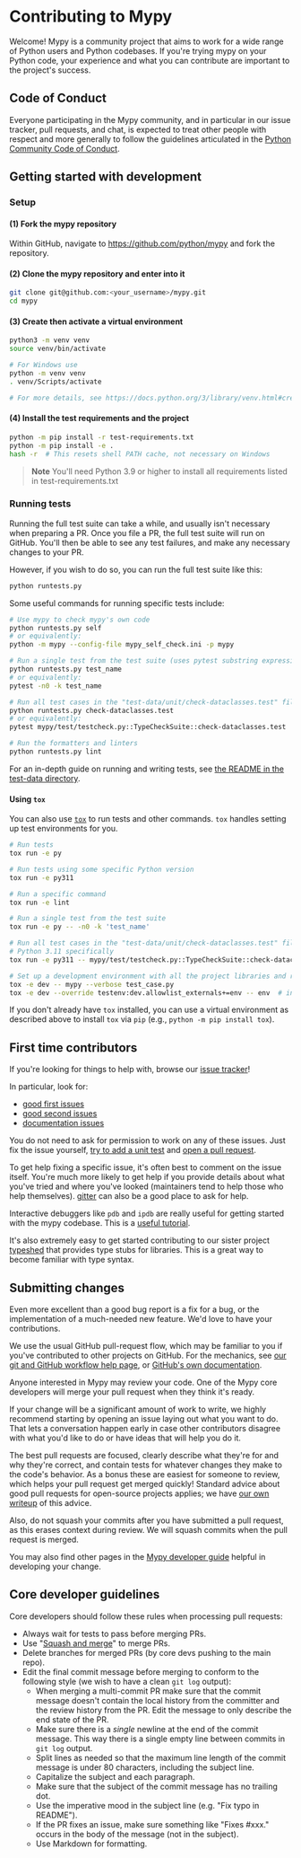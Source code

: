 # Contributing to Mypy

Welcome!  Mypy is a community project that aims to work for a wide
range of Python users and Python codebases.  If you're trying mypy on
your Python code, your experience and what you can contribute are
important to the project's success.

## Code of Conduct

Everyone participating in the Mypy community, and in particular in our
issue tracker, pull requests, and chat, is expected to treat
other people with respect and more generally to follow the guidelines
articulated in the [Python Community Code of Conduct](https://www.python.org/psf/codeofconduct/).

## Getting started with development

### Setup

#### (1) Fork the mypy repository

Within GitHub, navigate to <https://github.com/python/mypy> and fork the repository.

#### (2) Clone the mypy repository and enter into it

```bash
git clone git@github.com:<your_username>/mypy.git
cd mypy
```

#### (3) Create then activate a virtual environment

```bash
python3 -m venv venv
source venv/bin/activate
```

```bash
# For Windows use
python -m venv venv
. venv/Scripts/activate

# For more details, see https://docs.python.org/3/library/venv.html#creating-virtual-environments
```

#### (4) Install the test requirements and the project

```bash
python -m pip install -r test-requirements.txt
python -m pip install -e .
hash -r  # This resets shell PATH cache, not necessary on Windows
```

> **Note**
> You'll need Python 3.9 or higher to install all requirements listed in
> test-requirements.txt

### Running tests

Running the full test suite can take a while, and usually isn't necessary when
preparing a PR. Once you file a PR, the full test suite will run on GitHub.
You'll then be able to see any test failures, and make any necessary changes to
your PR.

However, if you wish to do so, you can run the full test suite
like this:

```bash
python runtests.py
```

Some useful commands for running specific tests include:

```bash
# Use mypy to check mypy's own code
python runtests.py self
# or equivalently:
python -m mypy --config-file mypy_self_check.ini -p mypy

# Run a single test from the test suite (uses pytest substring expression matching)
python runtests.py test_name
# or equivalently:
pytest -n0 -k test_name

# Run all test cases in the "test-data/unit/check-dataclasses.test" file
python runtests.py check-dataclasses.test
# or equivalently:
pytest mypy/test/testcheck.py::TypeCheckSuite::check-dataclasses.test

# Run the formatters and linters
python runtests.py lint
```

For an in-depth guide on running and writing tests,
see [the README in the test-data directory](test-data/unit/README.md).

#### Using `tox`

You can also use [`tox`](https://tox.wiki/en/latest/) to run tests and other commands.
`tox` handles setting up test environments for you.

```bash
# Run tests
tox run -e py

# Run tests using some specific Python version
tox run -e py311

# Run a specific command
tox run -e lint

# Run a single test from the test suite
tox run -e py -- -n0 -k 'test_name'

# Run all test cases in the "test-data/unit/check-dataclasses.test" file using
# Python 3.11 specifically
tox run -e py311 -- mypy/test/testcheck.py::TypeCheckSuite::check-dataclasses.test

# Set up a development environment with all the project libraries and run a command
tox -e dev -- mypy --verbose test_case.py
tox -e dev --override testenv:dev.allowlist_externals+=env -- env  # inspect the environment
```

If you don't already have `tox` installed, you can use a virtual environment as
described above to install `tox` via `pip` (e.g., ``python -m pip install tox``).

## First time contributors

If you're looking for things to help with, browse our [issue tracker](https://github.com/python/mypy/issues)!

In particular, look for:

- [good first issues](https://github.com/python/mypy/labels/good-first-issue)
- [good second issues](https://github.com/python/mypy/labels/good-second-issue)
- [documentation issues](https://github.com/python/mypy/labels/documentation)

You do not need to ask for permission to work on any of these issues.
Just fix the issue yourself, [try to add a unit test](#running-tests) and
[open a pull request](#submitting-changes).

To get help fixing a specific issue, it's often best to comment on the issue
itself. You're much more likely to get help if you provide details about what
you've tried and where you've looked (maintainers tend to help those who help
themselves). [gitter](https://gitter.im/python/typing) can also be a good place
to ask for help.

Interactive debuggers like `pdb` and `ipdb` are really useful for getting
started with the mypy codebase. This is a
[useful tutorial](https://realpython.com/python-debugging-pdb/).

It's also extremely easy to get started contributing to our sister project
[typeshed](https://github.com/python/typeshed/issues) that provides type stubs
for libraries. This is a great way to become familiar with type syntax.

## Submitting changes

Even more excellent than a good bug report is a fix for a bug, or the
implementation of a much-needed new feature. We'd love to have
your contributions.

We use the usual GitHub pull-request flow, which may be familiar to
you if you've contributed to other projects on GitHub.  For the mechanics,
see [our git and GitHub workflow help page](https://github.com/python/mypy/wiki/Using-Git-And-GitHub),
or [GitHub's own documentation](https://help.github.com/articles/using-pull-requests/).

Anyone interested in Mypy may review your code.  One of the Mypy core
developers will merge your pull request when they think it's ready.

If your change will be a significant amount of work
to write, we highly recommend starting by opening an issue laying out
what you want to do.  That lets a conversation happen early in case
other contributors disagree with what you'd like to do or have ideas
that will help you do it.

The best pull requests are focused, clearly describe what they're for
and why they're correct, and contain tests for whatever changes they
make to the code's behavior.  As a bonus these are easiest for someone
to review, which helps your pull request get merged quickly!  Standard
advice about good pull requests for open-source projects applies; we
have [our own writeup](https://github.com/python/mypy/wiki/Good-Pull-Request)
of this advice.

Also, do not squash your commits after you have submitted a pull request, as this
erases context during review. We will squash commits when the pull request is merged.

You may also find other pages in the
[Mypy developer guide](https://github.com/python/mypy/wiki/Developer-Guides)
helpful in developing your change.

## Core developer guidelines

Core developers should follow these rules when processing pull requests:

- Always wait for tests to pass before merging PRs.
- Use "[Squash and merge](https://github.com/blog/2141-squash-your-commits)"
  to merge PRs.
- Delete branches for merged PRs (by core devs pushing to the main repo).
- Edit the final commit message before merging to conform to the following
  style (we wish to have a clean `git log` output):
  - When merging a multi-commit PR make sure that the commit message doesn't
    contain the local history from the committer and the review history from
    the PR. Edit the message to only describe the end state of the PR.
  - Make sure there is a *single* newline at the end of the commit message.
    This way there is a single empty line between commits in `git log`
    output.
  - Split lines as needed so that the maximum line length of the commit
    message is under 80 characters, including the subject line.
  - Capitalize the subject and each paragraph.
  - Make sure that the subject of the commit message has no trailing dot.
  - Use the imperative mood in the subject line (e.g. "Fix typo in README").
  - If the PR fixes an issue, make sure something like "Fixes #xxx." occurs
    in the body of the message (not in the subject).
  - Use Markdown for formatting.
